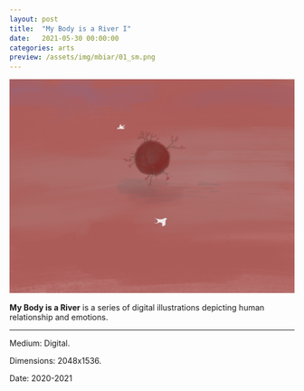 ```yaml
---
layout: post
title:  "My Body is a River I"
date:   2021-05-30 00:00:00
categories: arts
preview: /assets/img/mbiar/01_sm.png
---
```


![Picture 1](/assets/img/mbiar/01.png)

**My Body is a River** is a series of digital illustrations depicting human relationship and emotions.

---

Medium: Digital.

Dimensions: 2048x1536.

Date: 2020-2021
